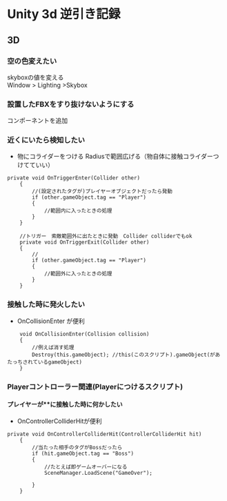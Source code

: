 # Unity 3d 逆引き記録
## 3D

### 空の色変えたい
skyboxの値を変える  
Window > Lighting >Skybox  

### 設置したFBXをすり抜けないようにする
コンポーネントを追加

### 近くにいたら検知したい
+ 物にコライダーをつける
Radiusで範囲広げる（物自体に接触コライダーつけてていい）

~~~
private void OnTriggerEnter(Collider other)
    {
        //(設定されたタグが)プレイヤーオブジェクトだったら発動
        if (other.gameObject.tag == "Player")
        {
            //範囲内に入ったときの処理
        }
    }

    //トリガー　索敵範囲外に出たときに発動　Collider colliderでもok
    private void OnTriggerExit(Collider other)
    {
        //
        if (other.gameObject.tag == "Player")
        {
            //範囲外に入ったときの処理
        }
    }
~~~

### 接触した時に発火したい
+ OnCollisionEnter が便利
~~~
    void OnCollisionEnter(Collision collision)
    {
        //例えば消す処理
        Destroy(this.gameObject); //this(このスクリプト).gameObject(があたっちされているgameObject)
    }
~~~


### Playerコントローラー関連(Playerにつけるスクリプト)
#### 
#### プレイヤーが**に接触した時に何かしたい
+ OnControllerColliderHitが便利
~~~
private void OnControllerColliderHit(ControllerColliderHit hit)
    {
        //当たった相手のタグがBossだったら
        if (hit.gameObject.tag == "Boss")
        {
            //たとえば即ゲームオーバーになる
            SceneManager.LoadScene("GameOver");

        }
    }

~~~

